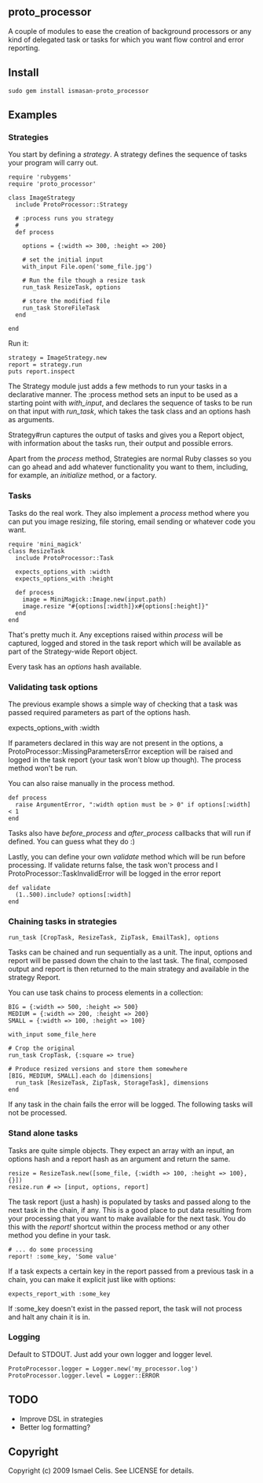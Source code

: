 ## proto_processor

A couple of modules to ease the creation of background processors or any kind of delegated task or tasks for which you want flow control and error reporting.

## Install

    sudo gem install ismasan-proto_processor

## Examples

### Strategies

You start by defining a *strategy*. A strategy defines the sequence of tasks your program will carry out.

    require 'rubygems'
    require 'proto_processor'

    class ImageStrategy
      include ProtoProcessor::Strategy
     
      # :process runs you strategy
      #
      def process
        
        options = {:width => 300, :height => 200}

        # set the initial input
        with_input File.open('some_file.jpg')
  
        # Run the file though a resize task
        run_task ResizeTask, options

        # store the modified file
        run_task StoreFileTask
      end
       
    end

Run it:

    strategy = ImageStrategy.new
    report = strategy.run
    puts report.inspect

The Strategy module just adds a few methods to run your tasks in a declarative manner. The :process method sets an input to be used as a starting point with *with_input*, and declares the sequence of tasks to be run on that input with *run_task*, which takes the task class and an options hash as arguments.

Strategy#run captures the output of tasks and gives you a Report object, with information about the tasks run, their output and possible errors.

Apart from the *process* method, Strategies are normal Ruby classes so you can go ahead and add whatever functionality you want to them, including, for example, an *initialize* method, or a factory.

### Tasks

Tasks do the real work. They also implement a *process* method where you can put you image resizing, file storing, email sending or whatever code you want.

    require 'mini_magick'
    class ResizeTask
      include ProtoProcessor::Task
      
      expects_options_with :width
      expects_options_with :height

      def process
        image = MiniMagick::Image.new(input.path)
        image.resize "#{options[:width]}x#{options[:height]}"
      end
    end

That's pretty much it. Any exceptions raised within *process* will be captured, logged and stored in the task report which will be available as part of the Strategy-wide Report object.

Every task has an *options* hash available.

### Validating task options

The previous example shows a simple way of checking that a task was passed required parameters as part of the options hash.

   expects_options_with :width

If parameters declared in this way are not present in the options, a ProtoProcessor::MissingParametersError exception will be raised and logged in the task report (your task won't blow up though). The process method won't be run.

You can also raise manually in the process method.

    def process
      raise ArgumentError, ":width option must be > 0" if options[:width] < 1
    end

Tasks also have *before_process* and *after_process* callbacks that will run if defined. You can guess what they do :)

Lastly, you can define your own *validate* method which will be run before processing. If validate returns false, the task won't process and I ProtoProcessor::TaskInvalidError will be logged in the error report

    def validate
      (1..500).include? options[:width]
    end

### Chaining tasks in strategies

    run_task [CropTask, ResizeTask, ZipTask, EmailTask], options

Tasks can be chained and run sequentially as a unit. The input, options and report will be passed down the chain to the last task. The final, composed output and report is then returned to the main strategy and available in the strategy Report.

You can use task chains to process elements in a collection:

    BIG = {:width => 500, :height => 500}
    MEDIUM = {:width => 200, :height => 200}
    SMALL = {:width => 100, :height => 100}

    with_input some_file_here

    # Crop the original
    run_task CropTask, {:square => true}

    # Produce resized versions and store them somewhere
    [BIG, MEDIUM, SMALL].each do |dimensions|
      run_task [ResizeTask, ZipTask, StorageTask], dimensions
    end

If any task in the chain fails the error will be logged. The following tasks will not be processed.

### Stand alone tasks

Tasks are quite simple objects. They expect an array with an input, an options hash and a report hash as an argument and return the same.

    resize = ResizeTask.new([some_file, {:width => 100, :height => 100}, {}])
    resize.run # => [input, options, report]

The task report (just a hash) is populated by tasks and passed along to the next task in the chain, if any. This is a good place to put data resulting from your processing that you want to make available for the next task. You do this with the *report!* shortcut within the process method or any other method you define in your task.

    # ... do some processing
    report! :some_key, 'Some value'

If a task expects a certain key in the report passed from a previous task in a chain, you can make it explicit just like with options:

    expects_report_with :some_key

If :some_key doesn't exist in the passed report, the task will not process and halt any chain it is in.

### Logging

Default to STDOUT. Just add your own logger and logger level.

    ProtoProcessor.logger = Logger.new('my_processor.log')
    ProtoProcessor.logger.level = Logger::ERROR

## TODO

* Improve DSL in strategies
* Better log formatting?

## Copyright

Copyright (c) 2009 Ismael Celis. See LICENSE for details.
